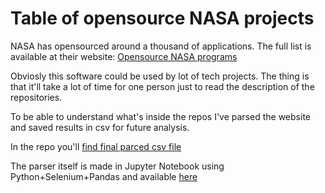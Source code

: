 # Table of opensource NASA projects

NASA has opensourced around a thousand of applications. The full list is available at their website: [Opensource NASA programs](https://software.nasa.gov/) 

Obviosly this software could be used by lot of tech projects.
The thing is that it'll take a lot of time for one person just to read the description of the repositories. 

To be able to understand what's inside the repos I've parsed the website and saved results in csv for future analysis.

In the repo you'll [find final parced csv file](https://github.com/Difint/list-of-oss-nasa-sw/blob/main/nasa-opensource-sw.csv)

The parser itself is made in Jupyter Notebook using Python+Selenium+Pandas and available [here](https://github.com/Difint/list-of-oss-nasa-sw/blob/main/parser.ipynb)